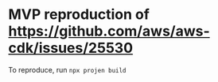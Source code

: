 # MVP reproduction of https://github.com/aws/aws-cdk/issues/25530
To reproduce, run `npx projen build`
